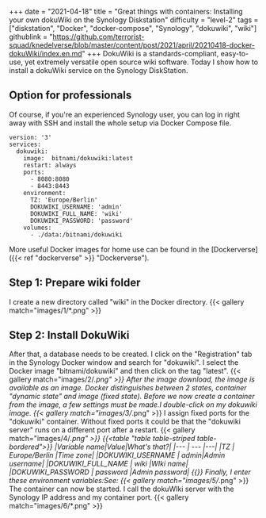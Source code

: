 +++
date = "2021-04-18"
title = "Great things with containers: Installing your own dokuWiki on the Synology Diskstation"
difficulty = "level-2"
tags = ["diskstation", "Docker", "docker-compose", "Synology", "dokuwiki", "wiki"]
githublink = "https://github.com/terrorist-squad/knedelverse/blob/master/content/post/2021/april/20210418-docker-dokuWiki/index.en.md"
+++
DokuWiki is a standards-compliant, easy-to-use, yet extremely versatile open source wiki software. Today I show how to install a dokuWiki service on the Synology DiskStation.
## Option for professionals
Of course, if you're an experienced Synology user, you can log in right away with SSH and install the whole setup via Docker Compose file.
```
version: '3'
services:
  dokuwiki:
    image:  bitnami/dokuwiki:latest
    restart: always
    ports:
      - 8080:8080
      - 8443:8443
    environment:
      TZ: 'Europe/Berlin'
      DOKUWIKI_USERNAME: 'admin'
      DOKUWIKI_FULL_NAME: 'wiki'
      DOKUWIKI_PASSWORD: 'password'
    volumes:
      - ./data:/bitnami/dokuwiki

```
More useful Docker images for home use can be found in the [Dockerverse]({{< ref "dockerverse" >}} "Dockerverse").
## Step 1: Prepare wiki folder
I create a new directory called "wiki" in the Docker directory.
{{< gallery match="images/1/*.png" >}}

## Step 2: Install DokuWiki
After that, a database needs to be created. I click on the "Registration" tab in the Synology Docker window and search for "dokuwiki". I select the Docker image "bitnami/dokuwiki" and then click on the tag "latest".
{{< gallery match="images/2/*.png" >}}
After the image download, the image is available as an image. Docker distinguishes between 2 states, container "dynamic state" and image (fixed state). Before we now create a container from the image, a few settings must be made.I double-click on my dokuwiki image.
{{< gallery match="images/3/*.png" >}}
I assign fixed ports for the "dokuwiki" container. Without fixed ports it could be that the "dokuwiki server" runs on a different port after a restart.
{{< gallery match="images/4/*.png" >}}
{{<table "table table-striped table-bordered">}}
|Variable name|Value|What's that?|
|--- | --- |---|
|TZ	| Europe/Berlin	|Time zone|
|DOKUWIKI_USERNAME	| admin|Admin username|
|DOKUWIKI_FULL_NAME |	wiki	|WIki name|
|DOKUWIKI_PASSWORD	| password	|Admin password|
{{</table>}}
Finally, I enter these environment variables:See:
{{< gallery match="images/5/*.png" >}}
The container can now be started. I call the dokuWIki server with the Synology IP address and my container port.
{{< gallery match="images/6/*.png" >}}

